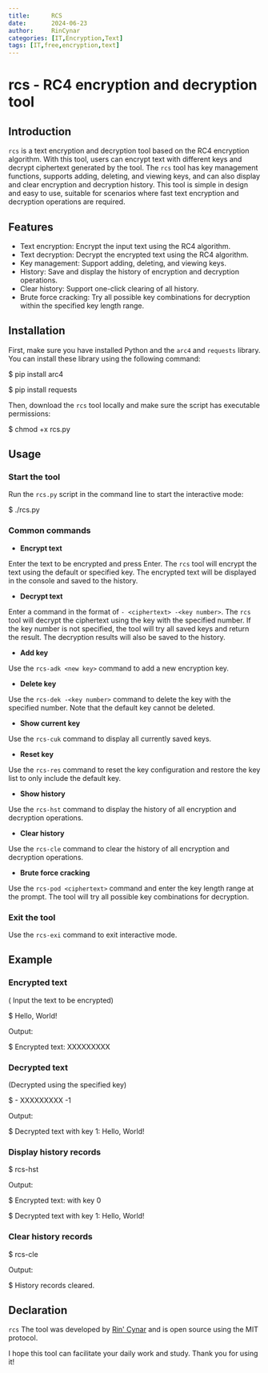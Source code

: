 ```yaml
---
title:      RCS 
date:       2024-06-23
author:     RinCynar
categories: [IT,Encryption,Text]
tags: [IT,free,encryption,text]
---
```

# rcs - RC4 encryption and decryption tool

## Introduction

`rcs` is a text encryption and decryption tool based on the RC4 encryption algorithm. With this tool, users can encrypt text with different keys and decrypt ciphertext generated by the tool. The `rcs` tool has key management functions, supports adding, deleting, and viewing keys, and can also display and clear encryption and decryption history. This tool is simple in design and easy to use, suitable for scenarios where fast text encryption and decryption operations are required.

## Features

- Text encryption: Encrypt the input text using the RC4 algorithm.
- Text decryption: Decrypt the encrypted text using the RC4 algorithm.
- Key management: Support adding, deleting, and viewing keys.
- History: Save and display the history of encryption and decryption operations.
- Clear history: Support one-click clearing of all history.
- Brute force cracking: Try all possible key combinations for decryption within the specified key length range.

## Installation

First, make sure you have installed Python and the `arc4` and `requests` library. You can install these library using the following command:

 $ pip install arc4
 
 $ pip install requests

Then, download the `rcs` tool locally and make sure the script has executable permissions:

 $ chmod +x rcs.py

## Usage

### Start the tool

Run the `rcs.py` script in the command line to start the interactive mode:

 $ ./rcs.py

### Common commands

- **Encrypt text**

Enter the text to be encrypted and press Enter. The `rcs` tool will encrypt the text using the default or specified key. The encrypted text will be displayed in the console and saved to the history.

- **Decrypt text**

Enter a command in the format of `- <ciphertext> -<key number>`. The `rcs` tool will decrypt the ciphertext using the key with the specified number. If the key number is not specified, the tool will try all saved keys and return the result. The decryption results will also be saved to the history.

- **Add key**

Use the `rcs-adk <new key>` command to add a new encryption key.

- **Delete key**

Use the `rcs-dek -<key number>` command to delete the key with the specified number. Note that the default key cannot be deleted.

- **Show current key**

Use the `rcs-cuk` command to display all currently saved keys.

- **Reset key**

Use the `rcs-res` command to reset the key configuration and restore the key list to only include the default key.

- **Show history**

Use the `rcs-hst` command to display the history of all encryption and decryption operations.

- **Clear history**

Use the `rcs-cle` command to clear the history of all encryption and decryption operations.

- **Brute force cracking**

Use the `rcs-pod <ciphertext>` command and enter the key length range at the prompt. The tool will try all possible key combinations for decryption.

### Exit the tool

Use the `rcs-exi` command to exit interactive mode.

## Example

### Encrypted text

( Input the text to be encrypted)

 $ Hello, World!

Output:

 $ Encrypted text: XXXXXXXXX

### Decrypted text

(Decrypted using the specified key)

 $ - XXXXXXXXX -1

Output:

 $ Decrypted text with key 1: Hello, World!

### Display history records

 $ rcs-hst

Output:


 $ Encrypted text: <Encrypted ciphertext> with key 0

 $ Decrypted text with key 1: Hello, World!

### Clear history records

 $ rcs-cle

Output:

 $ History records cleared.

## Declaration

`rcs` The tool was developed by [Rin' Cynar](https://rcva.san.tc) and is open source using the MIT protocol.

I hope this tool can facilitate your daily work and study. Thank you for using it!